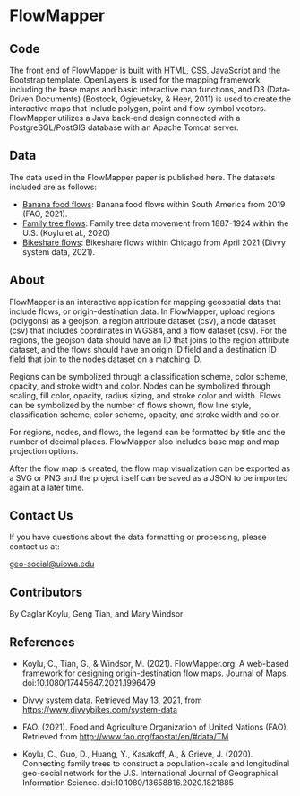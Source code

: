 # FlowMapper
## Code
The front end of FlowMapper is built with HTML, CSS, JavaScript and the Bootstrap template. OpenLayers is used for the mapping framework including the base maps and basic interactive map functions, and D3 (Data-Driven Documents) (Bostock, Ogievetsky, & Heer, 2011) is used to create the interactive maps that include polygon, point and flow symbol vectors. FlowMapper utilizes a Java back-end design connected with a PostgreSQL/PostGIS database with an Apache Tomcat server. 

## Data
The data used in the FlowMapper paper is published here. The datasets included are as follows:

* [Banana food flows](Data/Bananas/): Banana food flows within South America from 2019 (FAO, 2021).
* [Family tree flows](Data/FamilyTree/): Family tree data movement from 1887-1924 within the U.S. (Koylu et al., 2020)
* [Bikeshare flows](Data/Bikeshare): Bikeshare flows within Chicago from April 2021 (Divvy system data, 2021).

## About
FlowMapper is an interactive application for mapping geospatial data that include flows, or origin-destination data. In FlowMapper, upload regions (polygons) as a geojson, a region attribute dataset (csv), a node dataset (csv) that includes coordinates in WGS84, and a flow dataset (csv). For the regions, the geojson data should have an ID that joins to the region attribute dataset, and the flows should have an origin ID field and a destination ID field that join to the nodes dataset on a matching ID.

Regions can be symbolized through a classification scheme, color scheme, opacity, and stroke width and color. Nodes can be symbolized through scaling, fill color, opacity, radius sizing, and stroke color and width. Flows can be symbolized by the number of flows shown, flow line style, classification scheme, color scheme, opacity, and stroke width and color.

For regions, nodes, and flows, the legend can be formatted by title and the number of decimal places. FlowMapper also includes base map and map projection options.

After the flow map is created, the flow map visualization can be exported as a SVG or PNG and the project itself can be saved as a JSON to be imported again at a later time.

## Contact Us
If you have questions about the data formatting or processing, please contact us at:

geo-social@uiowa.edu

## Contributors

By Caglar Koylu, Geng Tian, and Mary Windsor

## References
* Koylu, C., Tian, G., & Windsor, M. (2021). FlowMapper.org: A web-based framework for designing origin-destination flow maps. Journal of Maps. doi:10.1080/17445647.2021.1996479

* Divvy system data. Retrieved May 13, 2021, from https://www.divvybikes.com/system-data

* FAO. (2021). Food and Agriculture Organization of United Nations (FAO). Retrieved from http://www.fao.org/faostat/en/#data/TM

* Koylu, C., Guo, D., Huang, Y., Kasakoff, A., & Grieve, J. (2020). Connecting family trees to construct a population-scale and longitudinal geo-social network for the U.S. International Journal of Geographical Information Science. doi:10.1080/13658816.2020.1821885


